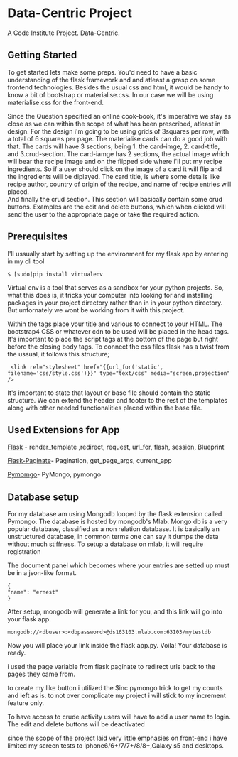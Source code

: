 # Data-Centric Project

A Code Institute Project. Data-Centric.

## Getting Started
To get started lets make some preps. You'd need to have a basic understanding of the flask framework and and atleast a grasp on some frontend technologies. Besides the usual css and html, it would be handy to know a bit of bootstrap or materialise.css. In our case we will be using materialise.css for the front-end. 

 Since the Question specified an online cook-book, it's imperative we stay as close as we can within the scope of what has been prescribed, atleast in design. For the design i'm going to be using grids of 3squares per row, with a total of 6 squares per page. The materialise cards can do a good job with that. The cards will have 3 sections; being 1. the card-imge, 2. card-title, and 3.crud-section.
 The card-iamge has 2 sections, the actual image which will bear the recipe image and on the flipped side where i'll put my recipe ingredients. So if a user should click on the image of a card it will flip and the ingredients will be diplayed. The card title,  is where some details like recipe author, country of origin of the recipe, and name of recipe entries will placed.  
 And finally the crud section. This section will basically contain some crud buttons. Examples are the edit and delete buttons, which when clicked will send the user to the appropriate page or take the required action.
 
 
 
## Prerequisites

I'll ussually start by setting up the environment for my flask app by entering in my cli tool
``` 
$ [sudo]pip install virtualenv 
```
Virtual env is a tool that serves as a sandbox for your python projects. So, what this does is, it tricks your computer into looking for and installing packages in your project directory rather than in in your python directory. 
But unfornately we wont be working from it with this project.

Within the <head> tags place your title and various <links> to connect to your HTML. The bootstrap4 CSS or whatever cdn to be used will be placed in the head tags. It's important to place the script tags at the bottom of the page but right before the closing body tags.
To connect the css files flask has a twist from the ussual, it follows this structure;
 
```
 <link rel="stylesheet" href="{{url_for('static', filename='css/style.css')}}" type="text/css" media="screen,projection" />
 ```
 
 It's important to state that layout or base file should contain the static structure. We can extend the header and footer to the rest of the templates along with other needed functionalities placed within the base file. 
 

## Used Extensions for App

[Flask](http://flask.pocoo.org/) - render_template ,redirect, request, url_for, flash, session, Blueprint

[Flask-Paginate](https://pythonhosted.org/Flask-paginate/)- Pagination, get_page_args, current_app

[Pymomgo](https://api.mongodb.com/python/current/)- PyMongo, pymongo


## Database setup

For my database am using Mongodb looped by the flask extension called Pymongo.
The database is hosted by mongodb's Mlab. 
Mongo db is a very popular database, classified as a non relation database. 
It is basically an unstructured database, in common terms one can say it dumps the data without much stiffness.
To setup a database on mlab, it will require registration 

The document panel which becomes where your entries are setted up must be in a json-like format.
```
{
"name": "ernest"
}
```
After setup, mongodb will generate a link for you, and this link will go into your flask app.
```
mongodb://<dbuser>:<dbpassword>@ds163103.mlab.com:63103/mytestdb
```
Now you will place your link inside the flask app.py.
Voila! Your database is ready.






 











 


i used the page variable from flask paginate to redirect urls back to the pages they came from. 

to create my like button i utilized the $inc pymongo trick to get my counts and left as is.
to not over complicate my project i will stick to my increment feature only. 

To have access to crude activity users will have to add a user name to login. The edit and delete buttons will be deactivated 



since the scope of the project laid very little emphasies on front-end i have 
limited my screen tests to iphone6/6+/7/7+/8/8+,Galaxy s5 and desktops.
